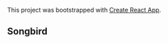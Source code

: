 This project was bootstrapped with [Create React App](https://github.com/facebook/create-react-app).

## Songbird
